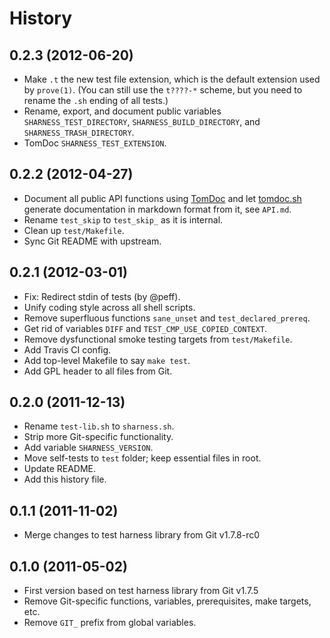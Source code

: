 History
=======

0.2.3 (2012-06-20)
------------------

* Make `.t` the new test file extension, which is the default extension used by
  `prove(1)`. (You can still use the `t????-*` scheme, but you need to rename
  the `.sh` ending of all tests.)
* Rename, export, and document public variables `SHARNESS_TEST_DIRECTORY`,
  `SHARNESS_BUILD_DIRECTORY`, and `SHARNESS_TRASH_DIRECTORY`.
* TomDoc `SHARNESS_TEST_EXTENSION`.

0.2.2 (2012-04-27)
------------------

* Document all public API functions using [TomDoc] and let [tomdoc.sh] generate
  documentation in markdown format from it, see `API.md`.
* Rename `test_skip` to `test_skip_` as it is internal.
* Clean up `test/Makefile`.
* Sync Git README with upstream.

[TomDoc]: http://tomdoc.org/
[tomdoc.sh]: https://github.com/mlafeldt/tomdoc.sh

0.2.1 (2012-03-01)
------------------

* Fix: Redirect stdin of tests (by @peff).
* Unify coding style across all shell scripts.
* Remove superfluous functions `sane_unset` and `test_declared_prereq`.
* Get rid of variables `DIFF` and `TEST_CMP_USE_COPIED_CONTEXT`.
* Remove dysfunctional smoke testing targets from `test/Makefile`.
* Add Travis CI config.
* Add top-level Makefile to say `make test`.
* Add GPL header to all files from Git.

0.2.0 (2011-12-13)
------------------

* Rename `test-lib.sh` to `sharness.sh`.
* Strip more Git-specific functionality.
* Add variable `SHARNESS_VERSION`.
* Move self-tests to `test` folder; keep essential files in root.
* Update README.
* Add this history file.

0.1.1 (2011-11-02)
------------------

* Merge changes to test harness library from Git v1.7.8-rc0

0.1.0 (2011-05-02)
------------------

* First version based on test harness library from Git v1.7.5
* Remove Git-specific functions, variables, prerequisites, make targets, etc.
* Remove `GIT_` prefix from global variables.
